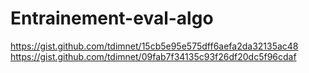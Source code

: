 # Entrainement-eval-algo

https://gist.github.com/tdimnet/15cb5e95e575dff6aefa2da32135ac48
https://gist.github.com/tdimnet/09fab7f34135c93f26df20dc5f96cdaf
